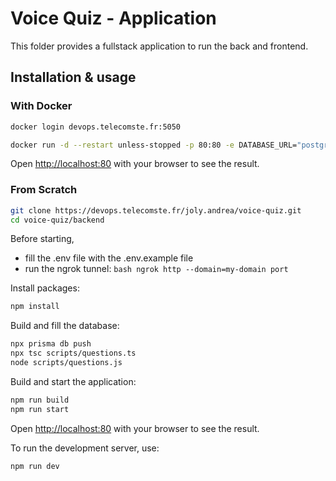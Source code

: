 # Voice Quiz - Application
This folder provides a fullstack application to run the back and frontend.  

## Installation & usage

### With Docker
```bash
docker login devops.telecomste.fr:5050
```
```bash
docker run -d --restart unless-stopped -p 80:80 -e DATABASE_URL="postgresql://user:password@url:port/database?schema=public" -e NEXT_PUBLIC_CLERK_PUBLISHABLE_KEY=123456789abcdef -e CLERK_SECRET_KEY=123456789abcdef -e SENTRY_AUTH_TOKEN=123456789abcdef -e SENTRY_DSN="DSN" -e NEXT_PUBLIC_FLASK_API_URL="url" -e WEBHOOK_SECRET=123445azeerty devops.telecomste.fr:5050/joly.andrea/voice-quiz/quiz-in/backend
```
Open [http://localhost:80](http://localhost:80) with your browser to see the result.


### From Scratch

```bash
git clone https://devops.telecomste.fr/joly.andrea/voice-quiz.git
cd voice-quiz/backend
```

Before starting, 
- fill the .env file with the .env.example file
- run the ngrok tunnel: ```bash ngrok http --domain=my-domain port```

Install packages:
```bash
npm install
```
Build and fill the database:
```bash
npx prisma db push
npx tsc scripts/questions.ts
node scripts/questions.js
```
Build and start the application:
```bash
npm run build
npm run start
```
Open [http://localhost:80](http://localhost:80) with your browser to see the result.

To run the development server, use:
```bash
npm run dev
```